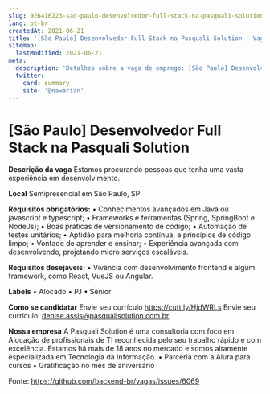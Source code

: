 ```yaml
---
slug: 926416223-sao-paulo-desenvolvedor-full-stack-na-pasquali-solution
lang: pt-br
createdAt: 2021-06-21
title: '[São Paulo] Desenvolvedor Full Stack na Pasquali Solution - Vaga de Emprego'
sitemap:
  lastModified: 2021-06-21
meta:
  description: 'Detalhes sobre a vaga de emprego: [São Paulo] Desenvolvedor Full Stack na Pasquali Solution'
  twitter:
    card: summary
    site: '@nawarian'
---
```


# [São Paulo] Desenvolvedor Full Stack na Pasquali Solution

**Descrição da vaga**
Estamos procurando pessoas que tenha uma vasta experiência em desenvolvimento.

**Local**
Semipresencial em São Paulo, SP

**Requisitos obrigatórios:**
•	Conhecimentos avançados em Java ou javascript e typescript;
•	Frameworks e ferramentas (Spring, SpringBoot e NodeJs);
•	Boas práticas de versionamento de código;
•	Automação de testes unitários;
•	Aptidão para melhoria contínua, e princípios de código limpo;
•	Vontade de aprender e ensinar;
•	Experiência avançada com desenvolvendo, projetando micro serviços escaláveis.

**Requisitos desejáveis:**
•	Vivência com desenvolvimento frontend e algum framework, como React, VueJS ou Angular.

**Labels**
•	Alocado
•	PJ
•	Sênior

**Como se candidatar**
Envie seu currículo https://cutt.ly/HjdWRLs
Envie seu currículo: denise.assis@pasqualisolution.com.br

**Nossa empresa**
A Pasquali Solution é uma consultoria com foco em Alocação de profissionais de TI reconhecida pelo seu trabalho rápido e com excelência.
Estamos há mais de 18 anos no mercado e somos altamente especializada em Tecnologia da Informação.
•	Parceria com a Alura para cursos
•	Gratificação no mês de aniversário





Fonte: https://github.com/backend-br/vagas/issues/6069